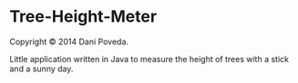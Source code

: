 Tree-Height-Meter
=================

Copyright © 2014 Dani Poveda.

Little application written in Java to measure the height of trees with a stick and a sunny day.